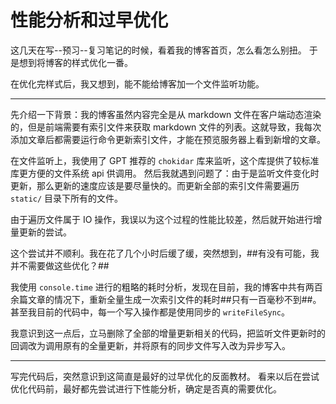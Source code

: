 # 性能分析和过早优化

这几天在写--预习--复习笔记的时候，看着我的博客首页，怎么看怎么别扭。
于是想到将博客的样式优化一番。

在优化完样式后，我又想到，能不能给博客加一个文件监听功能。

- - -

先介绍一下背景：我的博客虽然内容完全是从 markdown 文件在客户端动态渲染的，但是前端需要有索引文件来获取 markdown 文件的列表。这就导致，我每次添加文章后都需要运行命令更新索引文件，才能在预览服务器上看到新增的文章。

在文件监听上，我使用了 GPT 推荐的 ``chokidar`` 库来监听，这个库提供了较标准库更方便的文件系统 api 供调用。
然后我就遇到问题了：由于是监听文件变化时更新，那么更新的速度应该是要尽量快的。而更新全部的索引文件需要遍历 ``static/`` 目录下所有的文件。

由于遍历文件属于 IO 操作，我误以为这个过程的性能比较差，然后就开始进行增量更新的尝试。

这个尝试并不顺利。我在花了几个小时后缓了缓，突然想到，##有没有可能，我并不需要做这些优化？##

我使用 ``console.time`` 进行的粗略的耗时分析，发现在目前，我的博客中共有两百余篇文章的情况下，重新全量生成一次索引文件的耗时##只有一百毫秒不到##。甚至我目前的代码中，每一个写入操作都是使用同步的 ``writeFileSync``。

我意识到这一点后，立马删除了全部的增量更新相关的代码，把监听文件更新时的回调改为调用原有的全量更新，并将原有的同步文件写入改为异步写入。

- - -

写完代码后，突然意识到这简直是最好的过早优化的反面教材。
看来以后在尝试优化代码前，最好都先尝试进行下性能分析，确定是否真的需要优化。
